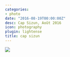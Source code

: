 ```yaml
---
categories:
- photo
date: "2016-08-19T00:00:00Z"
desc: Cap Sizun, Août 2016
icon: photography
plugin: lightense
title: cap sizun
---
```


<img src="/img/photography/cap-sizun.jpg" data-action="zoom" />

